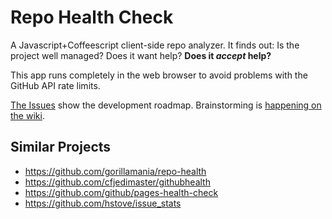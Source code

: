 # Repo Health Check

A Javascript+Coffeescript client-side repo analyzer. It finds out: Is the project well managed? Does it want help? **Does it _accept_ help?**

This app runs completely in the web browser to avoid problems with the GitHub API rate limits.

[The Issues](https://github.com/dogweather/repo-health-check/issues) show the
development roadmap. Brainstorming is [happening on the
wiki](https://github.com/dogweather/ducking-octo-dangerzone/wiki).


## Similar Projects

* https://github.com/gorillamania/repo-health
* https://github.com/cfjedimaster/githubhealth
* https://github.com/github/pages-health-check
* https://github.com/hstove/issue_stats
